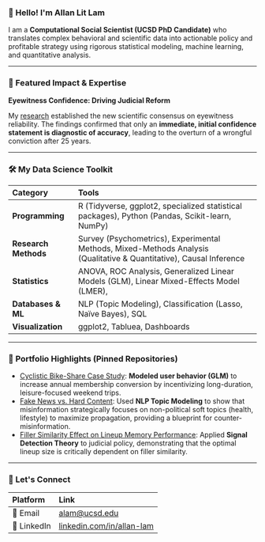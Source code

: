 ### 👋 Hello! I'm Allan Lit Lam

I am a **Computational Social Scientist (UCSD PhD Candidate)** who translates complex behavioral and scientific data into actionable policy and profitable strategy using rigorous statistical modeling, machine learning, and quantitative analysis.

---
### 🚀 Featured Impact & Expertise

**Eyewitness Confidence: Driving Judicial Reform**

My [research](https://github.com/AllanLitLam/diagnostic-eyewitnesss-confidence-at-initial-test) established the new scientific consensus on eyewitness reliability. The findings confirmed that only an **immediate, initial confidence statement is diagnostic of accuracy**, leading to the overturn of a wrongful conviction after 25 years.

---

### 🛠️ My Data Science Toolkit
| Category | Tools |
| :--- | :--- |
| **Programming** | R (Tidyverse, ggplot2, specialized statistical packages), Python (Pandas, Scikit-learn, NumPy) |
| **Research Methods** |  Survey (Psychometrics), Experimental Methods, Mixed-Methods Analysis (Qualitative & Quantitative), Causal Inference |
| **Statistics** | ANOVA, ROC Analysis, Generalized Linear Models (GLM), Linear Mixed-Effects Model (LMER),  |
| **Databases & ML** | NLP (Topic Modeling), Classification (Lasso, Naïve Bayes), SQL |
| **Visualization** | ggplot2, Tabluea, Dashboards |

---

### 📁 Portfolio Highlights (Pinned Repositories)

* [Cyclistic Bike-Share Case Study](https://github.com/AllanLitLam/case-study-cyclistic): **Modeled user behavior (GLM)** to increase annual membership conversion by incentivizing long-duration, leisure-focused weekend trips.
* [Fake News vs. Hard Content](https://github.com/AllanLitLam/fake-news-vs-hard-content): Used **NLP Topic Modeling** to show that misinformation strategically focuses on non-political soft topics (health, lifestyle) to maximize propagation, providing a blueprint for counter-misinformation.
* [Filler Similarity Effect on Lineup Memory Performance](https://github.com/AllanLitLam/filler-similarity-and-lineup-size-effect-on-memory-performance): Applied **Signal Detection Theory** to judicial policy, demonstrating that the optimal lineup size is critically dependent on filler similarity.

---

### 🤝 Let's Connect

| Platform | Link |
| :--- | :--- |
| 📧 Email | [alam@ucsd.edu](mailto:alam@ucsd.edu)   |
| 🔗 LinkedIn | [linkedin.com/in/allan-lam](https://www.linkedin.com/in/allan-lam/)   |
